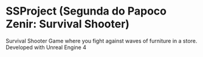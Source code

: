 # SSProject (Segunda do Papoco Zenir: Survival Shooter)
Survival Shooter Game where you fight against waves of furniture in a store.
Developed with Unreal Engine 4
